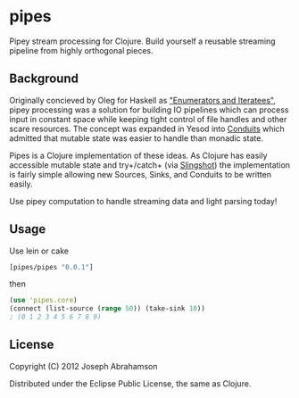 # pipes

Pipey stream processing for Clojure. Build yourself a reusable
streaming pipeline from highly orthogonal pieces.

## Background

Originally concieved by Oleg for Haskell as ["Enumerators and
Iteratees"](http://okmij.org/ftp/Streams.html), pipey processing was a
solution for building IO pipelines which can process input in constant
space while keeping tight control of file handles and other scare
resources. The concept was expanded in Yesod into
[Conduits](http://www.yesodweb.com/blog/2012/01/conduits-conduits)
which admitted that mutable state was easier to handle than monadic
state.

Pipes is a Clojure implementation of these ideas. As Clojure has
easily accessible mutable state and try+/catch+ (via
[Slingshot](https://github.com/scgilardi/slingshot)) the
implementation is fairly simple allowing new Sources, Sinks, and
Conduits to be written easily.

Use pipey computation to handle streaming data and light parsing
today!

## Usage

Use lein or cake

```Clojure
[pipes/pipes "0.0.1"]
```

then

```Clojure
(use 'pipes.core)
(connect (list-source (range 50)) (take-sink 10))
; (0 1 2 3 4 5 6 7 8 9)
```

## License

Copyright (C) 2012 Joseph Abrahamson

Distributed under the Eclipse Public License, the same as Clojure.
